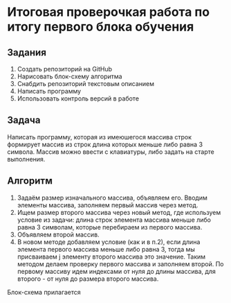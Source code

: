 # Итоговая проверочкая работа по итогу первого блока обучения

## Задания

1. Создать репозиторий на GitHub
2. Нарисовать блок-схему алгоритма
3. Снабдить репозиторий текстовым описанием
4. Написать программу
5. Использовать контроль версий в работе

## Задача

Написать программу, которая из имеюшегося массива строк формирует массив из строк длина которых меньше либо равна 3 символа. Массив можно ввести с клавиатуры, либо задать на старте выполнения.

## Алгоритм

1. Задаём размер изначального массива, объявляем его. Вводим элементы массива, заполняем первый массив через метод. 
2. Ищем размер второго массива через новый метод, где используем условие из задачи: длина строк элемента массива меньше либо равна 3 символам, которые перебираем из первого массива. 
3. Объявляем второй массив. 
4. В новом методе добавляем условие (как и в п.2), если длина элемента первого массива меньше либо равна 3, тогда мы присваиваем  j элементу второго массива это значение. Таким методом делаем проверку первого массива и заполняем второй. По первому массиву идем индексами от нуля до длины массива, для второго - от нуля до размера второго массива.

Блок-схема прилагается
